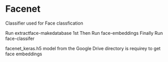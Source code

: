 # Facenet
Classifier used for Face classfication

Run extractface-makedatabase 1st
Then Run face-embeddings
Finally Run face-classifer

facenet_keras.h5 model from the Google Drive directory is requirey to get face embeddings
